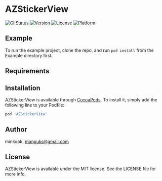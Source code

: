 # AZStickerView

[![CI Status](https://img.shields.io/travis/mkyoo/AZStickerView.svg?style=flat)](https://travis-ci.org/mkyoo/AZStickerView)
[![Version](https://img.shields.io/cocoapods/v/AZStickerView.svg?style=flat)](https://cocoapods.org/pods/AZStickerView)
[![License](https://img.shields.io/cocoapods/l/AZStickerView.svg?style=flat)](https://cocoapods.org/pods/AZStickerView)
[![Platform](https://img.shields.io/cocoapods/p/AZStickerView.svg?style=flat)](https://cocoapods.org/pods/AZStickerView)

## Example

To run the example project, clone the repo, and run `pod install` from the Example directory first.

## Requirements

## Installation

AZStickerView is available through [CocoaPods](https://cocoapods.org). To install
it, simply add the following line to your Podfile:

```ruby
pod 'AZStickerView'
```

## Author

minkook, manguks@gmail.com

## License

AZStickerView is available under the MIT license. See the LICENSE file for more info.
